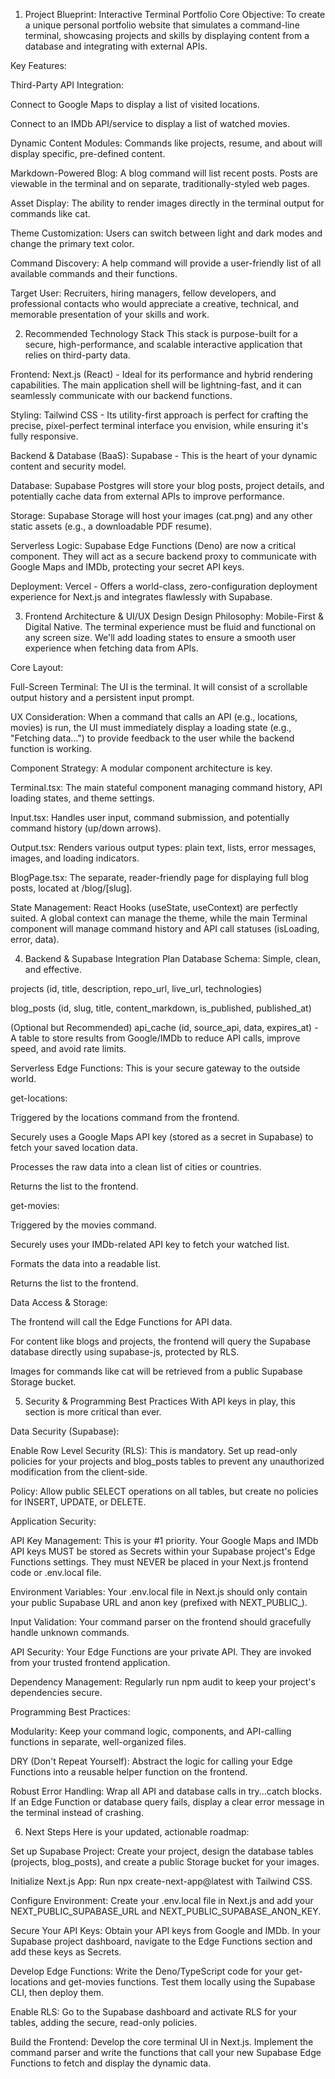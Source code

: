 1. Project Blueprint: Interactive Terminal Portfolio
Core Objective: To create a unique personal portfolio website that simulates a command-line terminal, showcasing projects and skills by displaying content from a database and integrating with external APIs.

Key Features:

Third-Party API Integration:

Connect to Google Maps to display a list of visited locations.

Connect to an IMDb API/service to display a list of watched movies.

Dynamic Content Modules: Commands like projects, resume, and about will display specific, pre-defined content.

Markdown-Powered Blog: A blog command will list recent posts. Posts are viewable in the terminal and on separate, traditionally-styled web pages.

Asset Display: The ability to render images directly in the terminal output for commands like cat.

Theme Customization: Users can switch between light and dark modes and change the primary text color.

Command Discovery: A help command will provide a user-friendly list of all available commands and their functions.

Target User: Recruiters, hiring managers, fellow developers, and professional contacts who would appreciate a creative, technical, and memorable presentation of your skills and work.

2. Recommended Technology Stack
This stack is purpose-built for a secure, high-performance, and scalable interactive application that relies on third-party data.

Frontend: Next.js (React) - Ideal for its performance and hybrid rendering capabilities. The main application shell will be lightning-fast, and it can seamlessly communicate with our backend functions.

Styling: Tailwind CSS - Its utility-first approach is perfect for crafting the precise, pixel-perfect terminal interface you envision, while ensuring it's fully responsive.

Backend & Database (BaaS): Supabase - This is the heart of your dynamic content and security model.

Database: Supabase Postgres will store your blog posts, project details, and potentially cache data from external APIs to improve performance.

Storage: Supabase Storage will host your images (cat.png) and any other static assets (e.g., a downloadable PDF resume).

Serverless Logic: Supabase Edge Functions (Deno) are now a critical component. They will act as a secure backend proxy to communicate with Google Maps and IMDb, protecting your secret API keys.

Deployment: Vercel - Offers a world-class, zero-configuration deployment experience for Next.js and integrates flawlessly with Supabase.

3. Frontend Architecture & UI/UX Design
Design Philosophy: Mobile-First & Digital Native. The terminal experience must be fluid and functional on any screen size. We'll add loading states to ensure a smooth user experience when fetching data from APIs.

Core Layout:

Full-Screen Terminal: The UI is the terminal. It will consist of a scrollable output history and a persistent input prompt.

UX Consideration: When a command that calls an API (e.g., locations, movies) is run, the UI must immediately display a loading state (e.g., "Fetching data...") to provide feedback to the user while the backend function is working.

Component Strategy: A modular component architecture is key.

Terminal.tsx: The main stateful component managing command history, API loading states, and theme settings.

Input.tsx: Handles user input, command submission, and potentially command history (up/down arrows).

Output.tsx: Renders various output types: plain text, lists, error messages, images, and loading indicators.

BlogPage.tsx: The separate, reader-friendly page for displaying full blog posts, located at /blog/[slug].

State Management: React Hooks (useState, useContext) are perfectly suited. A global context can manage the theme, while the main Terminal component will manage command history and API call statuses (isLoading, error, data).

4. Backend & Supabase Integration Plan
Database Schema: Simple, clean, and effective.

projects (id, title, description, repo_url, live_url, technologies)

blog_posts (id, slug, title, content_markdown, is_published, published_at)

(Optional but Recommended) api_cache (id, source_api, data, expires_at) - A table to store results from Google/IMDb to reduce API calls, improve speed, and avoid rate limits.

Serverless Edge Functions: This is your secure gateway to the outside world.

get-locations:

Triggered by the locations command from the frontend.

Securely uses a Google Maps API key (stored as a secret in Supabase) to fetch your saved location data.

Processes the raw data into a clean list of cities or countries.

Returns the list to the frontend.

get-movies:

Triggered by the movies command.

Securely uses your IMDb-related API key to fetch your watched list.

Formats the data into a readable list.

Returns the list to the frontend.

Data Access & Storage:

The frontend will call the Edge Functions for API data.

For content like blogs and projects, the frontend will query the Supabase database directly using supabase-js, protected by RLS.

Images for commands like cat will be retrieved from a public Supabase Storage bucket.

5. Security & Programming Best Practices
With API keys in play, this section is more critical than ever.

Data Security (Supabase):

Enable Row Level Security (RLS): This is mandatory. Set up read-only policies for your projects and blog_posts tables to prevent any unauthorized modification from the client-side.

Policy: Allow public SELECT operations on all tables, but create no policies for INSERT, UPDATE, or DELETE.

Application Security:

API Key Management: This is your #1 priority. Your Google Maps and IMDb API keys MUST be stored as Secrets within your Supabase project's Edge Functions settings. They must NEVER be placed in your Next.js frontend code or .env.local file.

Environment Variables: Your .env.local file in Next.js should only contain your public Supabase URL and anon key (prefixed with NEXT_PUBLIC_).

Input Validation: Your command parser on the frontend should gracefully handle unknown commands.

API Security: Your Edge Functions are your private API. They are invoked from your trusted frontend application.

Dependency Management: Regularly run npm audit to keep your project's dependencies secure.

Programming Best Practices:

Modularity: Keep your command logic, components, and API-calling functions in separate, well-organized files.

DRY (Don't Repeat Yourself): Abstract the logic for calling your Edge Functions into a reusable helper function on the frontend.

Robust Error Handling: Wrap all API and database calls in try...catch blocks. If an Edge Function or database query fails, display a clear error message in the terminal instead of crashing.

6. Next Steps
Here is your updated, actionable roadmap:

Set up Supabase Project: Create your project, design the database tables (projects, blog_posts), and create a public Storage bucket for your images.

Initialize Next.js App: Run npx create-next-app@latest with Tailwind CSS.

Configure Environment: Create your .env.local file in Next.js and add your NEXT_PUBLIC_SUPABASE_URL and NEXT_PUBLIC_SUPABASE_ANON_KEY.

Secure Your API Keys: Obtain your API keys from Google and IMDb. In your Supabase project dashboard, navigate to the Edge Functions section and add these keys as Secrets.

Develop Edge Functions: Write the Deno/TypeScript code for your get-locations and get-movies functions. Test them locally using the Supabase CLI, then deploy them.

Enable RLS: Go to the Supabase dashboard and activate RLS for your tables, adding the secure, read-only policies.

Build the Frontend: Develop the core terminal UI in Next.js. Implement the command parser and write the functions that call your new Supabase Edge Functions to fetch and display the dynamic data.